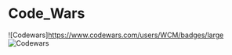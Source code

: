 # Code_Wars

![Codewars]https://www.codewars.com/users/WCM/badges/large
![Codewars](https://github.r2v.ch/codewars?user=WCM&stroke=blue)
